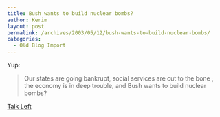 ```yaml
---
title: Bush wants to build nuclear bombs?
author: Kerim
layout: post
permalink: /archives/2003/05/12/bush-wants-to-build-nuclear-bombs/
categories:
  - Old Blog Import
---
```

Yup:


>   Our states are going bankrupt, social services are cut to the bone , the economy is in deep trouble, and Bush wants to build nuclear bombs?


<a href="http://www.talkleft.com/archives/003137.html" onclick="_gaq.push(['_trackEvent', 'outbound-article', 'http://www.talkleft.com/archives/003137.html', 'Talk Left']);" >Talk Left</a>

